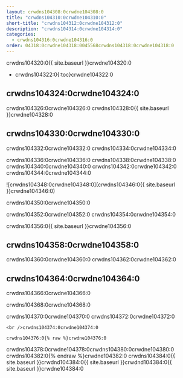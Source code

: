 ```yaml
---
layout: crwdns104308:0crwdne104308:0
title: "crwdns104310:0crwdne104310:0"
short-title: "crwdns104312:0crwdne104312:0"
description: "crwdns104314:0crwdne104314:0"
categories:
  - crwdns104316:0crwdne104316:0
order: 04318:0crwdne104318:0045568crwdns104318:0crwdne104318:0
---
```

crwdns104320:0{{ site.baseurl }}crwdne104320:0

- crwdns104322:0{:toc}crwdne104322:0

## crwdns104324:0crwdne104324:0

crwdns104326:0crwdne104326:0 crwdns104328:0{{ site.baseurl }}crwdne104328:0

## crwdns104330:0crwdne104330:0

crwdns104332:0crwdne104332:0 crwdns104334:0crwdne104334:0

crwdns104336:0crwdne104336:0 crwdns104338:0crwdne104338:0 crwdns104340:0crwdne104340:0 crwdns104342:0crwdne104342:0 crwdns104344:0crwdne104344:0

![crwdns104348:0crwdne104348:0](crwdns104346:0{{ site.baseurl }}crwdne104346:0)

crwdns104350:0crwdne104350:0

crwdns104352:0crwdne104352:0 crwdns104354:0crwdne104354:0

crwdns104356:0{{ site.baseurl }}crwdne104356:0

## crwdns104358:0crwdne104358:0

crwdns104360:0crwdne104360:0 crwdns104362:0crwdne104362:0

## crwdns104364:0crwdne104364:0

crwdns104366:0crwdne104366:0

crwdns104368:0crwdne104368:0

crwdns104370:0crwdne104370:0 crwdns104372:0crwdne104372:0

    <br />crwdns104374:0crwdne104374:0
    
    crwdns104376:0{% raw %}crwdne104376:0
    

crwdns104378:0crwdne104378:0<language>crwdns104380:0crwdne104380:0<version tag> crwdns104382:0{% endraw %}crwdne104382:0 crwdns104384:0{{ site.baseurl }}crwdnd104384:0{{ site.baseurl }}crwdnd104384:0{{ site.baseurl }}crwdne104384:0